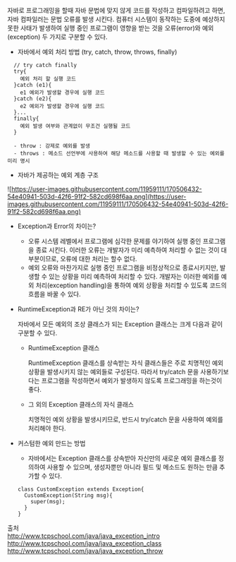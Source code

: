 자바로 프로그래밍을 할때 자바 문법에 맞지 않게 코드를 작성하고 컴파일하려고 하면, 자바 컴파일러는 문법 오류를 발생 시킨다.
컴퓨터 시스템이 동작하는 도중에 예상하지 못한 사태가 발생하여 실행 중인 프로그램이 영향을 받는 것을 오류(error)와 예외(exception) 두 가지로 구분할 수 있다.

- 자바에서 예외 처리 방법 (try, catch, throw, throws, finally)

```
  // try catch finally
  try{
    예외 처리 할 실행 코드
  }catch (e1){
    e1 예외가 발생할 경우에 실행 코드
  }catch (e2){
    e2 예외가 발생할 경우에 실행 코드
  }...
  finally{
    예외 발생 여부와 관계없이 무조건 실행될 코드
  }

  - throw : 강제로 예외를 발생
  - throws : 메소드 선언부에 사용하여 해당 메소드를 사용할 때 발생할 수 있는 예외를 미리 명시
```



- 자바가 제공하는 예외 계층 구조

![https://user-images.githubusercontent.com/11959111/170506432-54e40941-503d-42f6-91f2-582cd698f6aa.png](https://user-images.githubusercontent.com/11959111/170506432-54e40941-503d-42f6-91f2-582cd698f6aa.png)

- Exception과 Error의 차이는?
    - 오류
    시스템 레벨에서 프로그램에 심각한 문제를 야기하여 실행 중인 프로그램을 종료 시킨다.
    이러한 오류는 개발자가 미리 예측하여 처리할 수 없는 것이 대부분이므로, 오류에 대한 처리는 할수 없다.
    - 예외
    오류와 마찬가지로 실행 중인 프로그램을 비정상적으로 종료시키지만, 발생할 수 있는 상황을 미리 예측하여 처리할 수 있다.
    개발자는 이러한 예외를 예외 처리(exception handling)을 통하여 예외 상황을 처리할 수 있도록 코드의 흐름을 바꿀 수 있다.
    
- RuntimeException과 RE가 아닌 것의 차이는?
    
    자바에서 모든 예외의 조상 클래스가 되는 Exception 클래스는 크게 다음과 같이 구분할 수 있다.
    
    - RuntimeException 클래스
        
        RuntimeException 클래스를 상속받는 자식 클래스들은 주로 치명적인 예외 상황을 발생시키지 않는 예외들로 구성된다. 따라서 try/catch 문을 사용하기보다는 프로그램을 작성하면서 예외가 발생하지 않도록 프로그래밍을 하는것이 좋다.
        
    - 그 외의 Exception 클래스의 자식 클래스
        
        치명적인 예외 상황을 발생시키므로, 반드시 try/catch 문을 사용하여 예외를 처리해야 한다.
        
- 커스텀한 예외 만드는 방법
    - 자바에서는 Exception 클래스를 상속받아 자신만의 새로운 예외 클래스를 정의하여 사용할 수 있으며, 생성자뿐만 아니라 필드 및 메소드도 원하는 만큼 추가할 수 있다.
    
    ```
    class CustomException extends Exception{
      CustomException(String msg){
        super(msg);
      }
    }
    
    ```
    
    
    
    
 출처  
 http://www.tcpschool.com/java/java_exception_intro  
 http://www.tcpschool.com/java/java_exception_class  
 http://www.tcpschool.com/java/java_exception_throw  

